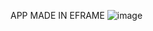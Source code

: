 APP MADE IN EFRAME 
![image](https://github.com/user-attachments/assets/fcbabeba-02f8-4e09-8695-b2d4f0ce1f94)
